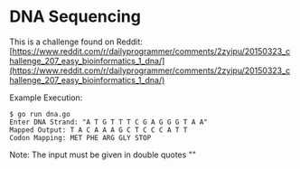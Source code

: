 # DNA Sequencing

This is a challenge found on Reddit: [https://www.reddit.com/r/dailyprogrammer/comments/2zyipu/20150323_challenge_207_easy_bioinformatics_1_dna/](https://www.reddit.com/r/dailyprogrammer/comments/2zyipu/20150323_challenge_207_easy_bioinformatics_1_dna/)

Example Execution:
```
$ go run dna.go
Enter DNA Strand: "A T G T T T C G A G G G T A A"
Mapped Output: T A C A A A G C T C C C A T T
Codon Mapping: MET PHE ARG GLY STOP
```

Note: The input must be given in double quotes ""
